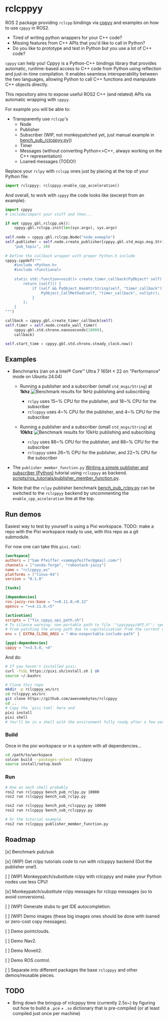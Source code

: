 # rclcppyy

ROS 2 package providing `rclcpp` bindings via [cppyy](https://cppyy.readthedocs.io/en/latest/) and examples on how to use `cppyy` in ROS2.

* Tired of writing python wrappers for your C++ code?
* Missing features from C++ APIs that you'd like to call in Python?
* Do you like to prototype and test in Python but you use a lot of C++ code?

`cppyy` can help you! Cppyy is a Python-C++ bindings library that provides automatic, runtime-based access to C++ code from Python using reflection and just-in-time compilation. It enables seamless interoperability between the two languages, allowing Python to call C++ functions and manipulate C++ objects directly.

This repository aims to expose useful ROS2 C++ (and related) APIs via automatic wrapping with `cppyy`.

For example you will be able to:
* Transparently use `rclcpp`'s
    * Node
    * Publisher
    * Subscriber (WIP, not monkeypatched yet, just manual example in [bench_sub_rclcppyy.py)](scripts/benchmarks/bench_sub_rclcppyy.py))
    * Timer
    * Messages (without converting Python<>C++, always working on the C++ representation)
    * Loaned messages (TODO!)

Replace your `rclpy` with `rclcpp` ones just by placing at the top of your Python file:
```python
import rclcppyy; rclcppyy.enable_cpp_acceleration()
```

And overall, to work with `cppyy` the code looks like (excerpt from an example):
```python
import cppyy
# include/import your stuff and then...

if not cppyy.gbl.rclcpp.ok():
    cppyy.gbl.rclcpp.init(len(sys.argv), sys.argv)
    
self.node = cppyy.gbl.rclcpp.Node("node_exmaple")
self.publisher = self.node.create_publisher[cppyy.gbl.std_msgs.msg.String](
    "pub_topic", 10)
    
# Define the callback wrapper with proper Python.h include
cppyy.cppdef("""
    #include <Python.h>
    #include <functional>
    
    static std::function<void()> create_timer_callback(PyObject* self) {
        return [self]() {
            if (self && PyObject_HasAttrString(self, "timer_callback")) {
                PyObject_CallMethod(self, "timer_callback", nullptr);
            }
        };
    }
""")

callback = cppyy.gbl.create_timer_callback(self)
self.timer = self.node.create_wall_timer(
    cppyy.gbl.std.chrono.nanoseconds(10000),
    callback)

self.start_time = cppyy.gbl.std.chrono.steady_clock.now()
```

## Examples

* Benchmarks (ran on a Intel® Core™ Ultra 7 165H × 22 on "Performance" mode on Ubuntu 24.04)
    * Running a publisher and a subscriber (small `std_msgs/String`) at **1khz**
    ![Benchmark results for 1kHz publishing and subscribing](media/benchmark_pub_sub_1k_hz.png)
        * `rclpy` uses 15~% CPU for the publisher, and 18~% CPU for the subscriber
        * `rclcppyy` uses 4~% CPU for the publisher, and 4~% CPU for the subscriber

    * Running a publisher and a subscriber (small `std_msgs/String`) at **10khz**
    ![Benchmark results for 10kHz publishing and subscribing](media/benchmark_pub_sub_10k_hz.png)
        * `rclpy` uses 86~% CPU for the publisher, and 88~% CPU for the subscriber
        * `rclcppyy` uses 26~% CPU for the publisher, and 22~% CPU for the subscriber

* The `publisher_member_function.py` [Writing a simple publisher and subscriber (Python)](https://docs.ros.org/en/jazzy/Tutorials/Beginner-Client-Libraries/Writing-A-Simple-Py-Publisher-And-Subscriber.html) tutorial using `rclcppyy` as backend. [scripts/ros_tutorials/publisher_member_function.py](scripts/ros_tutorials/publisher_member_function.py).
* Note that the `rclpy` publisher benchmark [bench_pub_rclpy.py](scripts/benchmarks/bench_pub_rclpy.py) can be switched to the `rclcppyy` backend by uncommenting the `enable_cpp_acceleration` line at the top.


## Run demos
Easiest way to test by yourself is using a Pixi workspace. TODO: make a repo with the Pixi workspace ready to use, with this repo as a git submodule.

For now one can take this `pixi.toml`:
```toml
[workspace]
authors = ["Sam Pfeiffer <sammypfeiffer@gmail.com>"]
channels = ["conda-forge", "robostack-jazzy"]
name = "rclcppyy_ws"
platforms = ["linux-64"]
version = "0.1.0"

[tasks]

[dependencies]
ros-jazzy-ros-base = ">=0.11.0,<0.12"
opencv = ">=4.11.0,<5"

[activation]
scripts = ["fix_cppyy_api_path.sh"]
# To silence warning: non-portable path to file '"cpycppyy/API.h"'; specified path differs in case from file name on disk [-Wnonportable-include-path]
# From patching the wrong path due to capitalisation from the current cppyy packaged version
env = { EXTRA_CLING_ARGS = "-Wno-nonportable-include-path" }

[pypi-dependencies]
cppyy = ">=3.5.0, <4"
```

And do:
```bash
# If you haven't installed pixi:
curl -fsSL https://pixi.sh/install.sh | sh
source ~/.bashrc

# Clone this repo
mkdir -p rclcppyy_ws/src
cd rclcppyy_ws/src
git clone https://github.com/awesomebytes/rclcppyy
cd ..
# Copy the `pixi.toml` here and
pixi install
pixi shell
# You'll be in a shell with the environment fully ready after a few seconds
```


### Build

Once in the pixi workspace or in a system with all dependencies...

```bash
cd /path/to/workspace
colcon build --packages-select rclcppyy
source install/setup.bash
```

### Run

```bash
# One on each shell probably
ros2 run rclcppyy bench_pub_rclpy.py 10000
ros2 run rclcppyy bench_sub_rclpy.py

ros2 run rclcppyy bench_pub_rclcppyy.py 10000
ros2 run rclcppyy bench_sub_rclcppyy.py

# Or the tutorial example
ros2 run rclcppyy publisher_member_function.py
```

## Roadmap

[x] Benchmark pub/sub

[x] (WIP) Get rclpy tutorials code to run with rclcppyy backend (Got the publisher one!).

[ ] (WIP) Monkeypatch/substitute rclpy with rclcppyy and make your Python nodes use less CPU!

[x] Monkeypatch/substitute rclpy messages for rclcpp messages (so to avoid conversions).

[ ] (WIP) Generate stubs to get IDE autocompletion.

[ ] (WIP) Demo images (these big images ones should be done with loaned or zero-cost copy messages).

[ ] Demo pointclouds.

[ ] Demo Nav2.

[ ] Demo Moveit2.

[ ] Demo ROS control.

[ ] Separate into different packages the base `rclcppyy` and other demos/reusable pieces.


## TODO

* Bring down the bringup of rclcppyy time (currently 2.5s~) by figuring out how to build a `.pcm` + `.so` dictionary that is pre-compiled (or at least compiled just once per machine)